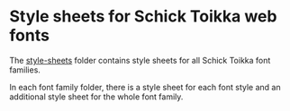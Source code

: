 # Style sheets for Schick Toikka web fonts

The [style-sheets](style-sheets) folder contains style sheets for all Schick Toikka font families.

In each font family folder, there is a style sheet for each font style and an additional style sheet for the whole font family.

